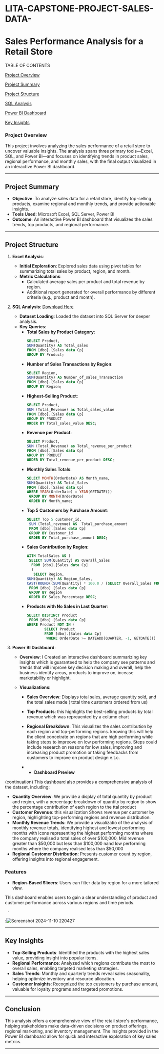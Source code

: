 # LITA-CAPSTONE-PROJECT-SALES-DATA-
# Sales Performance Analysis for a Retail Store

TABLE OF CONTENTS

[Project Overview](#project-overview)

[Project Summary](#project-summary)

[Project Structure](#project-structure)

[SQL Analysis](#sql-analysis)

[Power BI Dashboard](#power-bi-dashboard)

[Key Insights](#key-insights)


### Project Overview
This project involves analyzing the sales performance of a retail store to uncover valuable insights. The analysis spans three primary tools—Excel, SQL, and Power BI—and focuses on identifying trends in product sales, regional performance, and monthly sales, with the final output visualized in an interactive Power BI dashboard.

---

## Project Summary

- **Objective**: To analyze sales data for a retail store, identify top-selling products, examine regional and monthly trends, and provide actionable insights.
- **Tools Used**: Microsoft Excel, SQL Server, Power BI
- **Outcome**: An interactive Power BI dashboard that visualizes the sales trends, top products, and regional performance.

---

## Project Structure

1. **Excel Analysis**: 
   - **Initial Exploration**: Explored sales data using pivot tables for summarizing total sales by product, region, and month.
   - **Metric Calculations**:
     - Calculated average sales per product and total revenue by region.
     - Additional report generated for overall performance by different criteria (e.g., product and month).
     

2. **SQL Analysis**: [Download Here](https://drive.google.com/file/d/1y1eAeoNXLUbWVF76y5wo9XMWiC8oj1UO/view?usp=sharing)
   - **Dataset Loading**: Loaded the dataset into SQL Server for deeper analysis.
   - **Key Queries**:
     - **Total Sales by Product Category**:
       ```sql
       SELECT Product, 
       SUM(Quantity) AS Total_sales
       FROM [dbo].[Sales data Cp]
       GROUP BY Product;

       ```
     - **Number of Sales Transactions by Region**:
       ```sql
       SELECT Region, 
       SUM(Quantity) AS Number_of_sales_Transaction
       FROM [dbo].[Sales data Cp]
       GROUP BY Region;

       ```
     - **Highest-Selling Product**:
       ```sql
       SELECT Product,
       SUM (Total_Revenue) as Total_sales_value
       FROM [dbo].[Sales data Cp]
       GROUP BY PRODUCT
       ORDER BY Total_sales_value DESC;
       ```
     - **Revenue per Product**:
       ```sql
       SELECT Product,
       SUM (Total_Revenue) as Total_revenue_per_product
       FROM [dbo].[Sales data Cp]
       GROUP BY PRODUCT
       ORDER BY Total_revenue_per_product DESC;
       ```
     - **Monthly Sales Totals**:
       ```sql
       SELECT MONTH(OrderDate) AS Month_name, 
       SUM(Quantity) AS Total_Sales
       FROM [dbo].[Sales data Cp]
       WHERE YEAR(OrderDate) = YEAR(GETDATE())
        GROUP BY MONTH(OrderDate)
        ORDER BY Month_name;
       ```
     - **Top 5 Customers by Purchase Amount**:
       ```sql
       SELECT Top 5 customer_id,
        SUM (Total_revenue) AS  Total_purchase_amount
        FROM [dbo].[Sales data Cp]
        GROUP BY Customer_id
        ORDER BY Total_purchase_amount DESC;

       ```
     - **Sales Contribution by Region**:
       ```sql
       WITH TotalSales AS (
        SELECT SUM(Quantity) AS Overall_Sales
         FROM [dbo].[Sales data Cp]
         )
          SELECT Region, 
       SUM(Quantity) AS Region_Sales, 
       CAST(ROUND((SUM(Quantity) * 100.0 / (SELECT Overall_Sales FROM TotalSales)), 0) AS VARCHAR(10)) + '%' AS Sales_Percentage
        FROM [dbo].[Sales data Cp]
        GROUP BY Region
        ORDER BY Sales_Percentage DESC;

       ```
     - **Products with No Sales in Last Quarter**:
       ```sql
       SELECT DISTINCT Product
        FROM [dbo].[Sales data Cp]
       WHERE Product NOT IN (
               SELECT Product
               FROM [dbo].[Sales data Cp]
                WHERE OrderDate >= DATEADD(QUARTER, -1, GETDATE())
       ```
   

3. **Power BI Dashboard**:
   - **Overview**: I Created an interactive dashboard summarizing key insights which is guaranteed to help the company see patterns and trends that will improve key decision making and overall, help the business identify areas, products to improve on, incease marketability or highlight.
     
   - **Visualizations**:
     - **Sales Overview**: Displays total sales, average quantity sold, and the total sales made ( total time customers ordered from us)
       
     - **Top Products**: this highlights the best-selling products by total revenue which was repreaented by a column chart
       
     - **Regional Breakdown**: This visualizes the sales contribution by each region and top-performing regions. knowing this will help the client concetrate on regions that are high performing while taking steps to impreove on low performing regions. Steps could include research on reasons for low sales, improving and increasing product promotion or taking feedbacks from customers to improve on product design e.t.c.

     - - **Dashboard Preview** 

(continuation) This dashboard also provides a comprehensive analysis of the dataset, including:

- **Quantity Overview**: We provide a display of  total quantity by product and region, with a percentage breakdown of quantity by region to show the percentage contribution of each region to the ttal product
- **Customer Revenue**: this visualization Shows revenue per customer by region, highlighting top-performing regions and revenue distribution.
- **Monthly Revenue Trends**: We provide a visualizatio of the analysis of monthly revenue totals, identifying highest and lowest performing months with icons representing the highest performing months where the company realised a total sales of over $100,000, Mid revenue greater than $50,000 but less than $100,000 nand low performing months where the company realised less than $50,000
- **Regional Customer Distribution**: Presents customer count by region, offering insights into regional engagement.

### Features
- **Region-Based Slicers**: Users can filter data by region for a more tailored view.

This dashboard enables users to gain a clear understanding of product and customer performance across various regions and time periods.

     - 
   :![Screenshot 2024-11-10 220427](https://github.com/user-attachments/assets/39a5636c-fa5b-4991-bbcf-bf74f26deaef)



---

## Key Insights

- **Top-Selling Products**: Identified the products with the highest sales value, providing insight into popular items.
- **Regional Performance**: Analyzed which regions contribute the most to overall sales, enabling targeted marketing strategies.
- **Sales Trends**: Monthly and quarterly trends reveal sales seasonality, helping optimize inventory and resource allocation.
- **Customer Insights**: Recognized the top customers by purchase amount, valuable for loyalty programs and targeted promotions.

---

## Conclusion

This analysis offers a comprehensive view of the retail store's performance, helping stakeholders make data-driven decisions on product offerings, regional marketing, and inventory management. The insights provided in the Power BI dashboard allow for quick and interactive exploration of key sales metrics.

--- 
